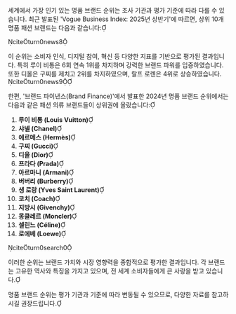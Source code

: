 세계에서 가장 인기 있는 명품 브랜드 순위는 조사 기관과 평가 기준에 따라 다를 수 있습니다. 최근 발표된 'Vogue Business Index: 2025년 상반기'에 따르면, 상위 10개 명품 패션 브랜드는 다음과 같습니다:


citeturn0news8

이 순위는 소비자 인식, 디지털 참여, 혁신 등 다양한 지표를 기반으로 평가된 결과입니다. 특히 루이 비통은 6회 연속 1위를 차지하며 강력한 브랜드 파워를 입증하였습니다. 또한 디올은 구찌를 제치고 2위를 차지하였으며, 랄프 로렌은 4위로 상승하였습니다. citeturn0news9

한편, '브랜드 파이낸스(Brand Finance)'에서 발표한 2024년 명품 브랜드 순위에서는 다음과 같은 패션 의류 브랜드들이 상위권에 올랐습니다:

1. **루이 비통 (Louis Vuitton)**
2. **샤넬 (Chanel)**
3. **에르메스 (Hermès)**
4. **구찌 (Gucci)**
5. **디올 (Dior)**
6. **프라다 (Prada)**
7. **아르마니 (Armani)**
8. **버버리 (Burberry)**
9. **생 로랑 (Yves Saint Laurent)**
10. **코치 (Coach)**
11. **지방시 (Givenchy)**
12. **몽클레르 (Moncler)**
13. **셀린느 (Céline)**
14. **로에베 (Loewe)**

citeturn0search0

이러한 순위는 브랜드 가치와 시장 영향력을 종합적으로 평가한 결과입니다. 각 브랜드는 고유한 역사와 특징을 가지고 있으며, 전 세계 소비자들에게 큰 사랑을 받고 있습니다.

명품 브랜드 순위는 평가 기관과 기준에 따라 변동될 수 있으므로, 다양한 자료를 참고하시길 권장드립니다. 